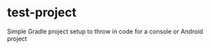 test-project
============

Simple Gradle project setup to throw in code for a console or Android project
